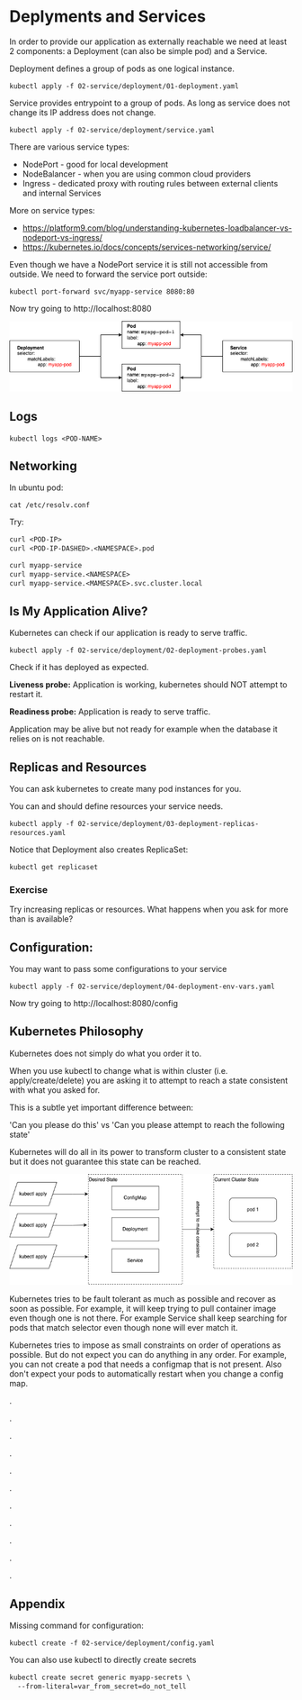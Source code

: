 # Deplyments and Services

In order to provide our application as externally reachable we need at least 2
components: a Deployment (can also be simple pod) and a Service.

Deployment defines a group of pods as one logical instance.

```shell
kubectl apply -f 02-service/deployment/01-deployment.yaml
```

Service provides entrypoint to a group of pods. As long as service does not
change its IP address does not change.

```shell
kubectl apply -f 02-service/deployment/service.yaml
```

There are various service types:

- NodePort - good for local development
- NodeBalancer - when you are using common cloud providers
- Ingress - dedicated proxy with routing rules between external clients and
  internal Services

More on service types:

- https://platform9.com/blog/understanding-kubernetes-loadbalancer-vs-nodeport-vs-ingress/
- https://kubernetes.io/docs/concepts/services-networking/service/

Even though we have a NodePort service it is still not accessible from outside.
We need to forward the service port outside:

```shell
kubectl port-forward svc/myapp-service 8080:80
```

Now try going to http://localhost:8080

![Deployment and Service](img/service_selectors.drawio.png)

## Logs

```shell
kubectl logs <POD-NAME>
```

## Networking

In ubuntu pod:

```shell
cat /etc/resolv.conf
```

Try:

```shell
curl <POD-IP>
curl <POD-IP-DASHED>.<NAMESPACE>.pod
```

```shell
curl myapp-service
curl myapp-service.<NAMESPACE>
curl myapp-service.<MAMESPACE>.svc.cluster.local
```

## Is My Application Alive?

Kubernetes can check if our application is ready to serve traffic.

```shell
kubectl apply -f 02-service/deployment/02-deployment-probes.yaml
```

Check if it has deployed as expected.

**Liveness probe:** Application is working, kubernetes should NOT attempt to
restart it.

**Readiness probe:** Application is ready to serve traffic.

Application may be alive but not ready for example when the database it relies
on is not reachable.

## Replicas and Resources

You can ask kubernetes to create many pod instances for you.

You can and should define resources your service needs.

```shell
kubectl apply -f 02-service/deployment/03-deployment-replicas-resources.yaml
```

Notice that Deployment also creates ReplicaSet:

```shell
kubectl get replicaset
```

### Exercise

Try increasing replicas or resources. What happens when you ask for more than is
available?

## Configuration:

You may want to pass some configurations to your service

```shell
kubectl apply -f 02-service/deployment/04-deployment-env-vars.yaml
```

Now try going to http://localhost:8080/config

## Kubernetes Philosophy

Kubernetes does not simply do what you order it to.

When you use kubectl to change what is within cluster (i.e. apply/create/delete)
you are asking it to attempt to reach a state consistent with what you asked
for.

This is a subtle yet important difference between:

'Can you please do this' vs 'Can you please attempt to reach the following
state'

Kubernetes will do all in its power to transform cluster to a consistent state
but it does not guarantee this state can be reached.

![Manifests vs cluster state](img/kubernetes_manifests.drawio.png)

Kubernetes tries to be fault tolerant as much as possible and recover as soon as
possible. For example, it will keep trying to pull container image even though
one is not there. For example Service shall keep searching for pods that match
selector even though none will ever match it.

Kubernetes tries to impose as small constraints on order of operations as
possible. But do not expect you can do anything in any order. For example, you
can not create a pod that needs a configmap that is not present. Also don't
expect your pods to automatically restart when you change a config map.

.

.

.

.

.

.

.

.

.

.

.

## Appendix

Missing command for configuration:

```shell
kubectl create -f 02-service/deployment/config.yaml
```

You can also use kubectl to directly create secrets

```shell
kubectl create secret generic myapp-secrets \
  --from-literal=var_from_secret=do_not_tell
```

